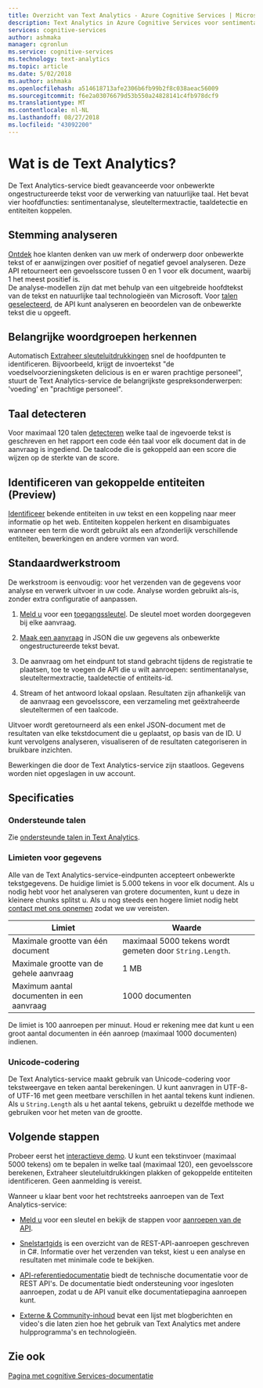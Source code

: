 ```yaml
---
title: Overzicht van Text Analytics - Azure Cognitive Services | Microsoft Docs
description: Text Analytics in Azure Cognitive Services voor sentimentanalyse, sleuteltermextractie, taaldetectie en entiteiten koppelen.
services: cognitive-services
author: ashmaka
manager: cgronlun
ms.service: cognitive-services
ms.technology: text-analytics
ms.topic: article
ms.date: 5/02/2018
ms.author: ashmaka
ms.openlocfilehash: a514618713afe2306b6fb99b2f8c038aeac56009
ms.sourcegitcommit: f6e2a03076679d53b550a24828141c4fb978dcf9
ms.translationtype: MT
ms.contentlocale: nl-NL
ms.lasthandoff: 08/27/2018
ms.locfileid: "43092200"
---
```

# <a name="what-is-text-analytics"></a>Wat is de Text Analytics?

De Text Analytics-service biedt geavanceerde voor onbewerkte ongestructureerde tekst voor de verwerking van natuurlijke taal. Het bevat vier hoofdfuncties: sentimentanalyse, sleuteltermextractie, taaldetectie en entiteiten koppelen.

## <a name="analyze-sentiment"></a>Stemming analyseren

[Ontdek](how-tos/text-analytics-how-to-sentiment-analysis.md) hoe klanten denken van uw merk of onderwerp door onbewerkte tekst of er aanwijzingen over positief of negatief gevoel analyseren. Deze API retourneert een gevoelsscore tussen 0 en 1 voor elk document, waarbij 1 het meest positief is.<br />
De analyse-modellen zijn dat met behulp van een uitgebreide hoofdtekst van de tekst en natuurlijke taal technologieën van Microsoft. Voor [talen geselecteerd](text-analytics-supported-languages.md), de API kunt analyseren en beoordelen van de onbewerkte tekst die u opgeeft.

## <a name="extract-key-phrases"></a>Belangrijke woordgroepen herkennen

Automatisch [Extraheer sleuteluitdrukkingen](how-tos/text-analytics-how-to-keyword-extraction.md) snel de hoofdpunten te identificeren. Bijvoorbeeld, krijgt de invoertekst "de voedselvoorzieningsketen delicious is en er waren prachtige personeel", stuurt de Text Analytics-service de belangrijkste gespreksonderwerpen: 'voeding' en "prachtige personeel".

## <a name="detect-language"></a>Taal detecteren

Voor maximaal 120 talen [detecteren](how-tos/text-analytics-how-to-language-detection.md) welke taal de ingevoerde tekst is geschreven en het rapport een code één taal voor elk document dat in de aanvraag is ingediend. De taalcode die is gekoppeld aan een score die wijzen op de sterkte van de score.

## <a name="identify-linked-entities-preview"></a>Identificeren van gekoppelde entiteiten (Preview)

[Identificeer](how-tos/text-analytics-how-to-entity-linking.md) bekende entiteiten in uw tekst en een koppeling naar meer informatie op het web. Entiteiten koppelen herkent en disambiguates wanneer een term die wordt gebruikt als een afzonderlijk verschillende entiteiten, bewerkingen en andere vormen van word.

## <a name="typical-workflow"></a>Standaardwerkstroom

De werkstroom is eenvoudig: voor het verzenden van de gegevens voor analyse en verwerk uitvoer in uw code. Analyse worden gebruikt als-is, zonder extra configuratie of aanpassen.

1. [Meld u](https://docs.microsoft.com/azure/cognitive-services/cognitive-services-apis-create-account) voor een [toegangssleutel](how-tos/text-analytics-how-to-access-key.md). De sleutel moet worden doorgegeven bij elke aanvraag.

2. [Maak een aanvraag](how-tos/text-analytics-how-to-call-api.md#json-schema) in JSON die uw gegevens als onbewerkte ongestructureerde tekst bevat.

3. De aanvraag om het eindpunt tot stand gebracht tijdens de registratie te plaatsen, toe te voegen de API die u wilt aanroepen: sentimentanalyse, sleuteltermextractie, taaldetectie of entiteits-id.

4. Stream of het antwoord lokaal opslaan. Resultaten zijn afhankelijk van de aanvraag een gevoelsscore, een verzameling met geëxtraheerde sleuteltermen of een taalcode.

Uitvoer wordt geretourneerd als een enkel JSON-document met de resultaten van elke tekstdocument die u geplaatst, op basis van de ID. U kunt vervolgens analyseren, visualiseren of de resultaten categoriseren in bruikbare inzichten.

Bewerkingen die door de Text Analytics-service zijn staatloos. Gegevens worden niet opgeslagen in uw account.

<a name="data-limits"></a>

## <a name="specifications"></a>Specificaties

### <a name="supported-languages"></a>Ondersteunde talen

Zie [ondersteunde talen in Text Analytics](text-analytics-supported-languages.md).

### <a name="data-limits"></a>Limieten voor gegevens

Alle van de Text Analytics-service-eindpunten accepteert onbewerkte tekstgegevens. De huidige limiet is 5.000 tekens in voor elk document. Als u nodig hebt voor het analyseren van grotere documenten, kunt u deze in kleinere chunks splitst u. Als u nog steeds een hogere limiet nodig hebt [contact met ons opnemen](https://azure.microsoft.com/overview/sales-number/) zodat we uw vereisten.

| Limiet | Waarde |
|------------------------|---------------|
| Maximale grootte van één document | maximaal 5000 tekens wordt gemeten door `String.Length`. |
| Maximale grootte van de gehele aanvraag | 1 MB |
| Maximum aantal documenten in een aanvraag | 1000 documenten |

De limiet is 100 aanroepen per minuut. Houd er rekening mee dat kunt u een groot aantal documenten in één aanroep (maximaal 1000 documenten) indienen.

### <a name="unicode-encoding"></a>Unicode-codering

De Text Analytics-service maakt gebruik van Unicode-codering voor tekstweergave en teken aantal berekeningen. U kunt aanvragen in UTF-8- of UTF-16 met geen meetbare verschillen in het aantal tekens kunt indienen. Als u `String.Length` als u het aantal tekens, gebruikt u dezelfde methode we gebruiken voor het meten van de grootte.

## <a name="next-steps"></a>Volgende stappen

Probeer eerst het [interactieve demo](https://azure.microsoft.com/services/cognitive-services/text-analytics/). U kunt een tekstinvoer (maximaal 5000 tekens) om te bepalen in welke taal (maximaal 120), een gevoelsscore berekenen, Extraheer sleuteluitdrukkingen plakken of gekoppelde entiteiten identificeren. Geen aanmelding is vereist.

Wanneer u klaar bent voor het rechtstreeks aanroepen van de Text Analytics-service:

+ [Meld u](how-tos/text-analytics-how-to-signup.md) voor een sleutel en bekijk de stappen voor [aanroepen van de API](how-tos/text-analytics-how-to-call-api.md).

+ [Snelstartgids](quickstarts/csharp.md) is een overzicht van de REST-API-aanroepen geschreven in C#. Informatie over het verzenden van tekst, kiest u een analyse en resultaten met minimale code te bekijken.

+ [API-referentiedocumentatie](//go.microsoft.com/fwlink/?LinkID=759346) biedt de technische documentatie voor de REST API's. De documentatie biedt ondersteuning voor ingesloten aanroepen, zodat u de API vanuit elke documentatiepagina aanroepen kunt.

+ [Externe & Community-inhoud](text-analytics-resource-external-community.md) bevat een lijst met blogberichten en video's die laten zien hoe het gebruik van Text Analytics met andere hulpprogramma's en technologieën.

## <a name="see-also"></a>Zie ook

 [Pagina met cognitive Services-documentatie](https://docs.microsoft.com/azure/cognitive-services/)
